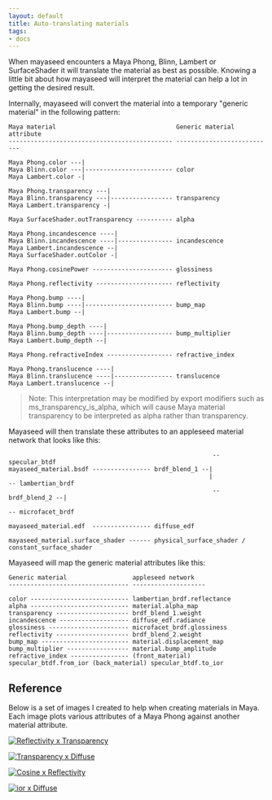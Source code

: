 ```yaml
---
layout: default
title: Auto-translating materials
tags:
- docs
---
```


When mayaseed encounters a Maya Phong, Blinn, Lambert or SurfaceShader it will translate the material as best as possible. Knowing a little bit about how mayaseed will interpret the material can help a lot in getting the desired result. 

Internally, mayaseed will convert the material into a temporary "generic material" in the following pattern:


    Maya material                                 Generic material attribute
    --------------------------------------------- ---------------------------

    Maya Phong.color ---|
    Maya Blinn.color ---|------------------------ color
    Maya Lambert.color -|

    Maya Phong.transparency ---|
    Maya Blinn.transparency ---|----------------- transparency
    Maya Lambert.transparency -|

    Maya SurfaceShader.outTransparency ---------- alpha

    Maya Phong.incandescence ----|
    Maya Blinn.incandescence ----|--------------- incandescence
    Maya Lambert.incandescence --|
    Maya SurfaceShader.outColor -|

    Maya Phong.cosinePower ---------------------- glossiness

    Maya Phong.reflectivity --------------------- reflectivity

    Maya Phong.bump ----|
    Maya Blinn.bump ----|------------------------ bump_map
    Maya Lambert.bump --|

    Maya Phong.bump_depth ----|
    Maya Blinn.bump_depth ----|------------------ bump_multiplier
    Maya Lambert.bump_depth --|

    Maya Phong.refractiveIndex ------------------ refractive_index

    Maya Phong.translucence ----|
    Maya Blinn.translucence ----|---------------- translucence
    Maya Lambert.translucence --|


>Note: This interpretation may be modified by export modifiers such as ms_transparency_is_alpha, which will cause Maya material transparency to be interpreted as alpha rather than transparency.


Mayaseed will then translate these attributes to an appleseed material network that looks like this:


                                                            -- specular_btdf 
    mayaseed_material.bsdf ---------------- brdf_blend_1 --|                  
                                                           |                   -- lambertian_brdf
                                                            -- brdf_blend_2 --|
                                                                               -- microfacet_brdf
    
    mayaseed_material.edf  ---------------- diffuse_edf
    
    mayaseed_material.surface_shader ------ physical_surface_shader / constant_surface_shader


Mayaseed will map the generic material attributes like this:

    Generic material                  appleseed network
    --------------------------------- --------------------

    color --------------------------- lambertian_brdf.reflectance
    alpha --------------------------- material.alpha_map
    transparency -------------------- brdf_blend_1.weight
    incandescence ------------------- diffuse_edf.radiance
    glossiness ---------------------- microfacet_brdf.glossiness
    reflectivity -------------------- brdf_blend_2.weight
    bump_map ------------------------ material.displacement_map
    bump_multiplier ----------------- material.bump_amplitude
    refractive_index ---------------- (front_material) specular_btdf.from_ior (back_material) specular_btdf.to_ior


Reference
---------

Below is a set of images I created to help when creating materials in Maya. Each image plots various attributes of a Maya Phong against another material attribute. 

[![Reflectivity x Transparency](/images/reflectivity_transparency.jpg)](/images/reflectivity_transparency.jpg)

[![Transparency x Diffuse](/images/transparency_diffuse.jpg)](/images/transparency_diffuse.jpg)

[![Cosine x Reflectivity](/images/cosine_reflectivity.jpg)](/images/cosine_reflectivity.jpg)

[![ior x Diffuse](/images/ior_diffuse.jpg)](/images/ior_diffuse.jpg)

